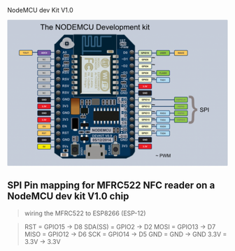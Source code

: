 NodeMCU dev Kit V1.0

![Node MCU V1.0 Pinout](../images/esp_nodemcu_pinout.png)

## SPI Pin mapping for MFRC522 NFC reader on a NodeMCU dev kit V1.0 chip

>  wiring the MFRC522 to ESP8266 (ESP-12)

> RST     = GPIO15  ->  D8
> SDA(SS) = GPIO2   ->  D2
> MOSI    = GPIO13  ->  D7
> MISO    = GPIO12  ->  D6
> SCK     = GPIO14  ->  D5
> GND     = GND     ->  GND
> 3.3V    = 3.3V    ->  3.3V
